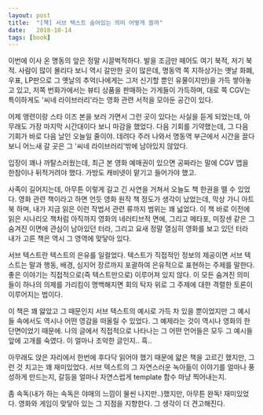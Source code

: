 ```yaml
---
layout: post
title:  "[책] 서브 텍스트 숨어있는 의미 어떻게 쓸까"
date:   2018-10-14
tags: [book]
---
```


  이번에 이사 온 명동의 앞은 정말 시끌벅적하다. 발을 조금만 떼어도 여기 북적, 저기 북적. 사람이 많이 몰리다 보니 역시 갈만한 곳이 많은데, 명동역 쪽 지하상가는 옛날 화폐, 우표, LP판으로 그 옛날의 추억(나에게는 그저 신기할 뿐인 유물이지만)을 가득 쌓아놓고 있고, 저쪽 번화가에서는 뷰티 상품을 판매하는 가게들이 가득하며, 대로 쪽 CGV는 특이하게도 '씨네 라이브러리'라는 영화 관련 서적을 모아둔 공간이 있다.

  어제 앵련이랑 스타 이즈 본을 보러 가면서 그런 곳이 있다는 사실을 듣게 되었는데, 아무래도 가장 마지막 시간대이다 보니 마감을 했었다. 다음 기회를 기약했는데, 그 다음 기회가 바로 다음 날인 오늘일 줄이야. 데려다 주러 나와서 명동역 부근에서 시간을 끌다 보니 어느새 갈 곳은 그 '씨네 라이브러리'밖에 남아있지 않았다.

  입장이 꽤나 까탈스러웠는데, 최근 본 영화 예매권이 있으면 공짜라는 말에 CGV 앱을 한참이나 뒤적거려야 했다. 가방도 캐비넷이 맡기고 들어가야 했고.

  사족이 길어지는데, 아무튼 이렇게 길고 긴 사연을 거쳐서 오늘도 책 한권을 뗄 수 있었다. 영화 관련 책이라고 하면 언듯 영화 원작 책 정도가 생각이 났었는데, 막상 가니 아트북 하며, 내가 지금 읽은 이런 작법서 관련 류까지 범위는 꽤 넓었다. 이 책 바로 이전에 읽은 시나리오 책처럼 아직까지 영화의 네러티브적 면에, 그리고 메타포, 미장센 같은 그 숨겨진 이면에 관심이 남아있던 터라, 그리고 요새 정말 열심히 영화를 보고 있던 터라 내가 고른 책은 역시 그 영역에 맞닿아 있다.

  서브 텍스트란 텍스트의 은유를 일컬었다. 텍스트가 직접적인 정보의 제공이면 서브 텍스트는 말과 행동, 배경, 심지어 장르까지 포괄하여 은유적으로 표현하는 주제를 말한다. 좋은 이야기는 직접적으로(즉 텍스트만으로) 이루어져 있지 않다. 이 모든 숨겨진 의미들이 하나의 의제를 가리킴이 명백해지면 회의 탁자 위로 그 주제에 대한 격렬한 토론이 이루어지는 법이다.

  이 책은 꽤 얋았고 그 때문인지 서브 텍스트의 예시로 가득 차 있을 뿐이었지만 그 예시들 속에서도 역시나 어떤 영감을 떠올릴 수 있었다. 그 예제라는 것이 역시나 영화의 한 단면이었기 때문에. 나의 글에서 직접적으로 나타나는 그 어떤 언어들은 모두 그 예시들 앞에 고개를 숙였다. 이 얼마나 조악한 글인지.. 흑..

  아무래도 앉은 자리에서 한번에 후다닥 읽어야 했기 때문에 얇은 책을 고르긴 했지만, 그런 것 치고는 꽤 재미있었다. 서브 텍스트의 그 자연스러운 녹아듦이 이야기를 얼마나 풍성하게 만드는지, 갈등을 얼마나 자연스럽게 template 함수 마냥 찍어내는지.

  좀 속독(내가 하는 속독은 야매의 느낌이 물씬 나지만..)했지만, 아무튼 완독! 재미있었다. 영화와 게임이 맞닿아 있는 그 지점을 지향한다. 그 생각이 더 견고해진다.